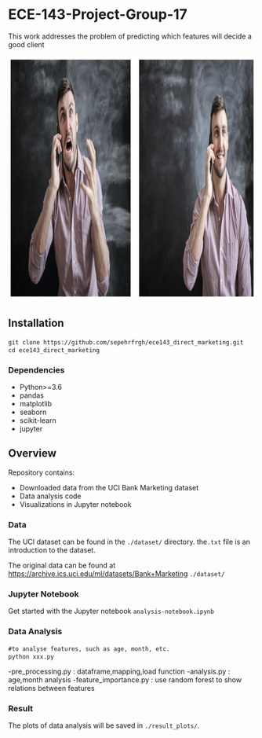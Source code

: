 # ECE-143-Project-Group-17

This work addresses the problem of predicting which features will decide a good client
<br>
<p align="center">
    <img src='together.png' height="500" >
</p>

## Installation

```shell
git clone https://github.com/sepehrfrgh/ece143_direct_marketing.git
cd ece143_direct_marketing
```

### Dependencies

- Python>=3.6
- pandas
- matplotlib
- seaborn
- scikit-learn
- jupyter


## Overview
Repository contains:
- Downloaded data from the UCI Bank Marketing dataset
- Data analysis code
- Visualizations in Jupyter notebook

### Data
The UCI dataset can be found in the `./dataset/` directory. the`.txt` file is an introduction to the dataset.

The original data can be found at https://archive.ics.uci.edu/ml/datasets/Bank+Marketing `./dataset/`


### Jupyter Notebook
Get started with the Jupyter notebook `analysis-notebook.ipynb`

### Data Analysis

```shell
#to analyse features, such as age, month, etc.
python xxx.py
```

-pre_processing.py : dataframe,mapping,load function
-analysis.py : age,month analysis
-feature_importance.py : use random forest to show relations between features

### Result 
The plots of data analysis will be saved in `./result_plots/`.




